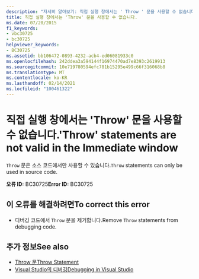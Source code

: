 ```yaml
---
description: "자세히 알아보기: 직접 실행 창에서는 ' Throw ' 문을 사용할 수 없습니다."
title: 직접 실행 창에서는 'Throw' 문을 사용할 수 없습니다.
ms.date: 07/20/2015
f1_keywords:
- vbc30725
- bc30725
helpviewer_keywords:
- BC30725
ms.assetid: bb106472-0893-4232-acb4-ed06081933c0
ms.openlocfilehash: 242ddea3a594144f16974470ad7e8393c2619913
ms.sourcegitcommit: 10e719780594efc781b15295e499c66f316068b8
ms.translationtype: MT
ms.contentlocale: ko-KR
ms.lasthandoff: 02/14/2021
ms.locfileid: "100461322"
---
```

# <a name="throw-statements-are-not-valid-in-the-immediate-window"></a><span data-ttu-id="c5069-103">직접 실행 창에서는 'Throw' 문을 사용할 수 없습니다.</span><span class="sxs-lookup"><span data-stu-id="c5069-103">'Throw' statements are not valid in the Immediate window</span></span>

<span data-ttu-id="c5069-104">`Throw` 문은 소스 코드에서만 사용할 수 있습니다.</span><span class="sxs-lookup"><span data-stu-id="c5069-104">`Throw` statements can only be used in source code.</span></span>  
  
 <span data-ttu-id="c5069-105">**오류 ID:** BC30725</span><span class="sxs-lookup"><span data-stu-id="c5069-105">**Error ID:** BC30725</span></span>  
  
## <a name="to-correct-this-error"></a><span data-ttu-id="c5069-106">이 오류를 해결하려면</span><span class="sxs-lookup"><span data-stu-id="c5069-106">To correct this error</span></span>  
  
- <span data-ttu-id="c5069-107">디버깅 코드에서 `Throw` 문을 제거합니다.</span><span class="sxs-lookup"><span data-stu-id="c5069-107">Remove `Throw` statements from debugging code.</span></span>  
  
## <a name="see-also"></a><span data-ttu-id="c5069-108">추가 정보</span><span class="sxs-lookup"><span data-stu-id="c5069-108">See also</span></span>

- [<span data-ttu-id="c5069-109">Throw 문</span><span class="sxs-lookup"><span data-stu-id="c5069-109">Throw Statement</span></span>](../language-reference/statements/throw-statement.md)
- [<span data-ttu-id="c5069-110">Visual Studio의 디버깅</span><span class="sxs-lookup"><span data-stu-id="c5069-110">Debugging in Visual Studio</span></span>](/visualstudio/debugger/debugger-feature-tour)
